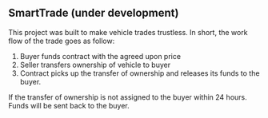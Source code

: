 ## SmartTrade (under development)

This project was built to make vehicle trades trustless. In short, the work flow of the trade goes as follow:
1. Buyer funds contract with the agreed upon price
2. Seller transfers ownership of vehicle to buyer
3. Contract picks up the transfer of ownership and releases its funds to the buyer.

If the transfer of ownership is not assigned to the buyer within 24 hours. Funds will be sent back to the buyer. 
